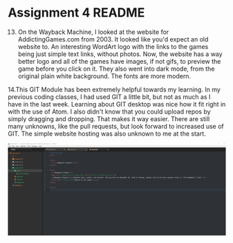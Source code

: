 # Assignment 4 README

 13. On the Wayback Machine, I looked at the website for AddictingGames.com from 2003. It looked like you'd expect an old website to. An interesting WordArt logo with the links to the games being just simple text links, without photos. Now, the website has a way better logo and all of the games have images, if not gifs, to preview the game before you click on it. They also went into dark mode, from the original plain white background. The fonts are more modern.

 14.This GIT Module has been extremely helpful towards my learning. In my previous coding classes, I had used GIT a little bit, but not as much as I have in the last week. Learning about GIT desktop was nice how it fit right in with the use of Atom. I also didn't know that you could upload repos by simply dragging and dropping. That makes it way easier. There are still many unknowns, like the pull requests, but look forward to increased use of GIT. The simple website hosting was also unknown to me at the start.

 ![My Screenshot](./images/screenshot.PNG)
